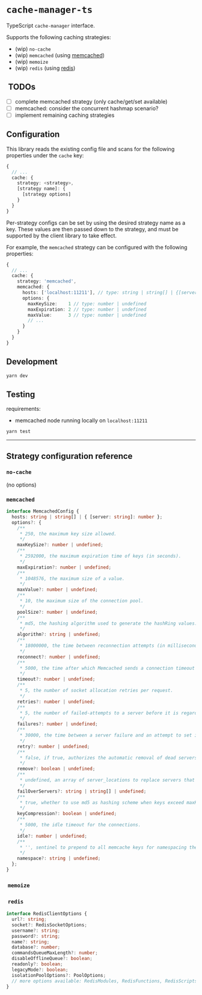 # `cache-manager-ts`

TypeScript `cache-manager` interface.

Supports the following caching strategies:

- (wip) `no-cache`
- (wip) `memcached` (using [memcached](https://www.npmjs.com/package/memcached))
- (wip) `memoize`
- (wip) `redis` (using [redis](https://www.npmjs.com/package/redis))

##  TODOs

- [ ] complete memcached strategy (only cache/get/set available)
- [ ] memcached: consider the concurrent hashmap scenario?
- [ ] implement remaining caching strategies

## Configuration

This library reads the existing config file and scans for the following properties under the `cache` key:

```ts
{
  // ...
  cache: {
    strategy: <strategy>,
    [strategy name]: {
      [strategy options]
    }
  }
}
```

Per-strategy configs can be set by using the desired strategy name as a key.
These values are then passed down to the strategy, and must be supported by the client library to take effect.

For example, the `memcached` strategy can be configured with the following properties:

```ts
{
  // ...
  cache: {
    strategy: 'memcached',
    memcached: {
      hosts: ['localhost:11211'], // type: string | string[] | {[server: string]: number}
      options: {
        maxKeySize:    1 // type: number | undefined
        maxExpiration: 2 // type: number | undefined
        maxValue:      3 // type: number | undefined
        // ...
      }
    }
  }
}
```

## Development

```sh
yarn dev
```

## Testing

requirements:

- memcached node running locally on `localhost:11211`

```sh
yarn test
```

---

## Strategy configuration reference

### `no-cache`

(no options)

### `memcached`

```ts
interface MemcachedConfig {
  hosts: string | string[] | { [server: string]: number };
  options?: {
    /**
     * 250, the maximum key size allowed.
     */
    maxKeySize?: number | undefined;
    /**
     * 2592000, the maximum expiration time of keys (in seconds).
     */
    maxExpiration?: number | undefined;
    /**
     * 1048576, the maximum size of a value.
     */
    maxValue?: number | undefined;
    /**
     * 10, the maximum size of the connection pool.
     */
    poolSize?: number | undefined;
    /**
     * md5, the hashing algorithm used to generate the hashRing values.
     */
    algorithm?: string | undefined;
    /**
     * 18000000, the time between reconnection attempts (in milliseconds).
     */
    reconnect?: number | undefined;
    /**
     * 5000, the time after which Memcached sends a connection timeout (in milliseconds).
     */
    timeout?: number | undefined;
    /**
     * 5, the number of socket allocation retries per request.
     */
    retries?: number | undefined;
    /**
     * 5, the number of failed-attempts to a server before it is regarded as 'dead'.
     */
    failures?: number | undefined;
    /**
     * 30000, the time between a server failure and an attempt to set it up back in service.
     */
    retry?: number | undefined;
    /**
     * false, if true, authorizes the automatic removal of dead servers from the pool.
     */
    remove?: boolean | undefined;
    /**
     * undefined, an array of server_locations to replace servers that fail and that are removed from the consistent hashing scheme.
     */
    failOverServers?: string | string[] | undefined;
    /**
     * true, whether to use md5 as hashing scheme when keys exceed maxKeySize.
     */
    keyCompression?: boolean | undefined;
    /**
     * 5000, the idle timeout for the connections.
     */
    idle?: number | undefined;
    /**
     * '', sentinel to prepend to all memcache keys for namespacing the entries.
     */
    namespace?: string | undefined;
  };
}
```

###  `memoize`

###  `redis`

```ts
interface RedisClientOptions {
  url?: string;
  socket?: RedisSocketOptions;
  username?: string;
  password?: string;
  name?: string;
  database?: number;
  commandsQueueMaxLength?: number;
  disableOfflineQueue?: boolean;
  readonly?: boolean;
  legacyMode?: boolean;
  isolationPoolOptions?: PoolOptions;
  // more options available: RedisModules, RedisFunctions, RedisScripts
}
```
